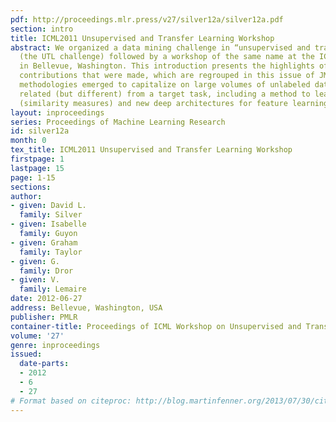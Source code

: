 ```yaml
---
pdf: http://proceedings.mlr.press/v27/silver12a/silver12a.pdf
section: intro
title: ICML2011 Unsupervised and Transfer Learning Workshop
abstract: We organized a data mining challenge in “unsupervised and transfer learning”
  (the UTL challenge) followed by a workshop of the same name at the ICML 2011 conference
  in Bellevue, Washington. This introduction presents the highlights of the outstanding
  contributions that were made, which are regrouped in this issue of JMLR W&CP. Novel
  methodologies emerged to capitalize on large volumes of unlabeled data from tasks
  related (but different) from a target task, including a method to learn data kernels
  (similarity measures) and new deep architectures for feature learning.
layout: inproceedings
series: Proceedings of Machine Learning Research
id: silver12a
month: 0
tex_title: ICML2011 Unsupervised and Transfer Learning Workshop
firstpage: 1
lastpage: 15
page: 1-15
sections: 
author:
- given: David L.
  family: Silver
- given: Isabelle
  family: Guyon
- given: Graham
  family: Taylor
- given: G.
  family: Dror
- given: V.
  family: Lemaire
date: 2012-06-27
address: Bellevue, Washington, USA
publisher: PMLR
container-title: Proceedings of ICML Workshop on Unsupervised and Transfer Learning
volume: '27'
genre: inproceedings
issued:
  date-parts:
  - 2012
  - 6
  - 27
# Format based on citeproc: http://blog.martinfenner.org/2013/07/30/citeproc-yaml-for-bibliographies/
---
```

